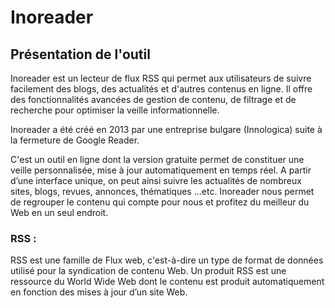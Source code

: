 # Inoreader

## Présentation de l'outil

Inoreader est un lecteur de flux RSS qui permet aux utilisateurs de suivre facilement des blogs, des actualités et d'autres contenus en ligne. Il offre des fonctionnalités avancées de gestion de contenu, de filtrage et de recherche pour optimiser la veille informationnelle.

Inoreader a été créé en 2013 par une entreprise bulgare (Innologica) suite à la fermeture de Google Reader.

C'est un outil en ligne dont la version gratuite permet de constituer une veille personnalisée, mise à jour automatiquement en temps réel.
A partir d’une interface unique, on peut ainsi suivre les actualités de nombreux sites, blogs, revues, annonces, thématiques ...etc.
Inoreader nous permet de regrouper le contenu qui compte pour nous et profitez du meilleur du Web en un seul endroit.

### RSS :

RSS est une famille de Flux web, c'est-à-dire un type de format de données utilisé pour la syndication de contenu Web. Un produit RSS est une ressource du World Wide Web dont le contenu est produit automatiquement en fonction des mises à jour d’un site Web.